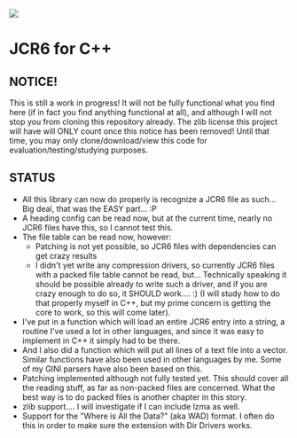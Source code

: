 ![](https://avatars3.githubusercontent.com/u/47812464?s=200&v=4)

# JCR6 for C++

## NOTICE!

This is still a work in progress! It will not be fully functional what you find here (if in fact you find anything functional at all), and although I will not stop you from cloning this repository already. The zlib license this project will have will ONLY count once this notice has been removed! Until that time, you may only clone/download/view this code for evaluation/testing/studying purposes.


## STATUS

- All this library can now do properly is recognize a JCR6 file as such... Big deal, that was the EASY part... :P
- A heading config can be read now, but at the current time, nearly no JCR6 files have this, so I cannot test this.
- The file table can be read now, however:
  - Patching is not yet possible, so JCR6 files with dependencies can get crazy results
  - I didn't yet write any compression drivers, so currently JCR6 files with a packed file table cannot be read, but... Technically speaking it should be possible already to write such a driver, and if you are crazy enough to do so, it SHOULD work.... :) (I will study how to do that properly myself in C++, but my prime concern is getting the core to work, so this will come later).
- I've put in a function which will load an entire JCR6 entry into a string, a routine I've used a lot in other languages, and since it was easy to implement in C++ it simply had to be there.
- And I also did a function which will put all lines of a text file into a vector<string>. Similar functions have also been used in other languages by me. Some of my GINI parsers have also been based on this.
- Patching implemented although not fully tested yet. This should cover all the reading stuff, as far as non-packed files are concerned. What the best way is to do packed files is another chapter in this story.
- zlib support.... I will investigate if I can include lzma as well.
- Support for the "Where is All the Data?" (aka WAD) format. I often do this in order to make sure the extension with Dir Drivers works.
